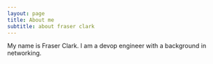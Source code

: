 ```yaml
---
layout: page
title: About me
subtitle: about fraser clark
---
```


My name is Fraser Clark. I am a devop engineer with a background in networking.
